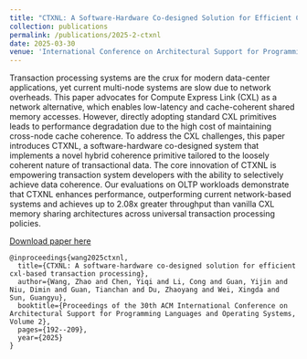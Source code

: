 ```yaml
---
title: "CTXNL: A Software-Hardware Co-designed Solution for Efficient CXL-Based Transaction Processing"
collection: publications
permalink: /publications/2025-2-ctxnl
date: 2025-03-30
venue: 'International Conference on Architectural Support for Programming Languages and Operating Systems (ASPLOS)' 
---
```

Transaction processing systems are the crux for modern data-center applications, yet current multi-node systems are slow due to network overheads. This paper advocates for Compute Express Link (CXL) as a network alternative, which enables low-latency and cache-coherent shared memory accesses. However, directly adopting standard CXL primitives leads to performance degradation due to the high cost of maintaining cross-node cache coherence. To address the CXL challenges, this paper introduces CTXNL, a software-hardware co-designed system that implements a novel hybrid coherence primitive tailored to the loosely coherent nature of transactional data. The core innovation of CTXNL is empowering transaction system developers with the ability to selectively achieve data coherence. Our evaluations on OLTP workloads demonstrate that CTXNL enhances performance, outperforming current network-based systems and achieves up to 2.08x greater throughput than vanilla CXL memory sharing architectures across universal transaction processing policies.

[Download paper here](https://dl.acm.org/doi/abs/10.1145/3676641.3716244)

```
@inproceedings{wang2025ctxnl,
  title={CTXNL: A software-hardware co-designed solution for efficient cxl-based transaction processing},
  author={Wang, Zhao and Chen, Yiqi and Li, Cong and Guan, Yijin and Niu, Dimin and Guan, Tianchan and Du, Zhaoyang and Wei, Xingda and Sun, Guangyu},
  booktitle={Proceedings of the 30th ACM International Conference on Architectural Support for Programming Languages and Operating Systems, Volume 2},
  pages={192--209},
  year={2025}
}
```